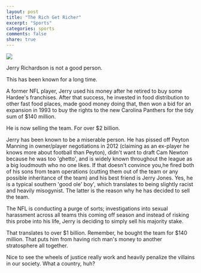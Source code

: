```yaml
---
layout: post
title: "The Rich Get Richer"
excerpt: "Sports"
categories: sports
comments: false
share: true
---
```


![](http://www.panthers.com/assets/images/imported/CAR/photos/2013/10-October/131026_foundersday_inside.jpg)



Jerry Richardson is not a good person.


This has been known for a long time.


A former NFL player, Jerry used his money after he retired to buy some Hardee's franchises. After that success, he invested in food distribution to other fast food places, made good money doing that, then won a bid for an expansion in 1993 to buy the rights to the new Carolina Panthers for the tidy sum of $140 million.


He is now selling the team. For over $2 billion.



Jerry has been known to be a miserable person. He has pissed off Peyton Manning in owner/player negotiations in 2012 (claiming as an ex-player he knows more about football than Peyton), didn't want to draft Cam Newton because he was too 'ghetto', and is widely known throughout the league as a big loudmouth who no one likes. If that doesn't convince you,he fired both of his sons from team operations (cutting them out of the team or any possible inheritance of the team) and his best friend is Jerry Jones. Yes, he is a typical southern 'good ole' boy', which translates to being slightly racist and heavily misogynist. The latter is the reason why he has decided to sell the team.


The NFL is conducting a purge of sorts; investigations into sexual harassment across all teams this coming off season and instead of risking this probe into his life, Jerry is deciding to simply sell his majority stake.


That translates to over $1 billion. Remember, he bought the team for $140 million. That puts him from having rich man's money to another stratosphere all together. 



Nice to see the wheels of justice really work and heavily penalize the villains in our society. What a country, huh?








